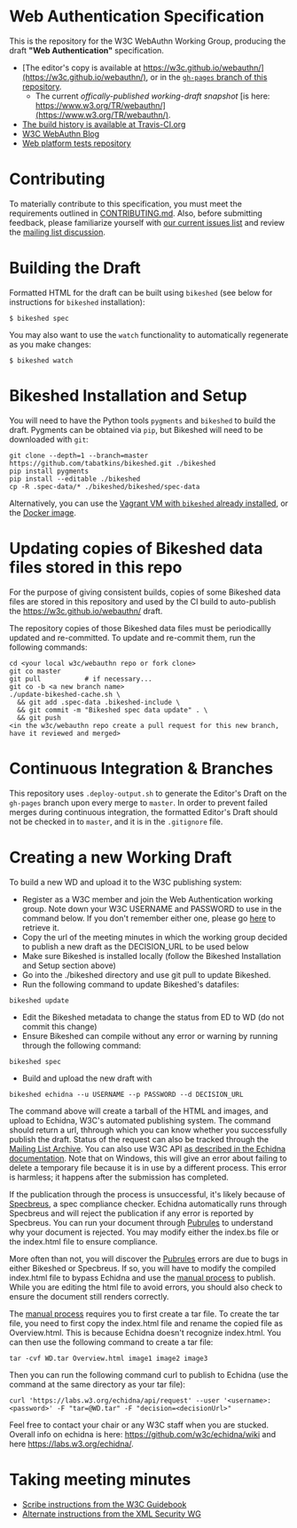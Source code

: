 
# Web Authentication Specification

This is the repository for the W3C WebAuthn Working Group, producing the draft **"Web Authentication"** specification.

* [The editor's copy is available at https://w3c.github.io/webauthn/](https://w3c.github.io/webauthn/), or in the [`gh-pages` branch of this repository](https://github.com/w3c/webauthn/blob/gh-pages/index.html).
  - The current *offically-published working-draft snapshot* [is here: https://www.w3.org/TR/webauthn/](https://www.w3.org/TR/webauthn/).
* [The build history is available at Travis-CI.org](https://travis-ci.org/w3c/webauthn/builds)
* [W3C WebAuthn Blog](https://www.w3.org/blog/webauthn/)
* [Web platform tests repository](https://github.com/web-platform-tests/wpt/tree/master/webauthn)

# Contributing

To materially contribute to this specification, you must meet the requirements outlined in [CONTRIBUTING.md](/CONTRIBUTING.md). Also, before submitting feedback, please familiarize yourself with [our current issues list](https://github.com/w3c/webauthn/issues) and review the [mailing list discussion](https://lists.w3.org/Archives/Public/public-webauthn/).

# Building the Draft

Formatted HTML for the draft can be built using `bikeshed` (see below for instructions for `bikeshed` installation):

```
$ bikeshed spec
```

You may also want to use the `watch` functionality to automatically regenerate as you make changes:

```
$ bikeshed watch
```

# Bikeshed Installation and Setup

You will need to have the Python tools `pygments` and `bikeshed` to build the draft. Pygments can be obtained via `pip`, but Bikeshed will need to be downloaded with `git`:

```
git clone --depth=1 --branch=master https://github.com/tabatkins/bikeshed.git ./bikeshed
pip install pygments
pip install --editable ./bikeshed
cp -R .spec-data/* ./bikeshed/bikeshed/spec-data
```

Alternatively, you can use the [Vagrant VM with `bikeshed` already installed](vagrant/bikeshed), or the [Docker image](docker/bikeshed).

# Updating copies of Bikeshed data files stored in this repo

For the purpose of giving consistent builds, copies of some Bikeshed data files are stored in this repository and used by the CI build to auto-publish the https://w3c.github.io/webauthn/ draft.

The repository copies of those Bikeshed data files must be periodicallly updated and re-committed. To update and re-commit them, run the following commands:

```
cd <your local w3c/webauthn repo or fork clone>
git co master
git pull           # if necessary...
git co -b <a new branch name>
./update-bikeshed-cache.sh \
  && git add .spec-data .bikeshed-include \
  && git commit -m "Bikeshed spec data update" . \
  && git push
<in the w3c/webauthn repo create a pull request for this new branch, have it reviewed and merged>
```

# Continuous Integration & Branches

This repository uses `.deploy-output.sh` to generate the Editor's Draft on the `gh-pages` branch upon every merge to `master`. In order to prevent failed merges during continuous integration, the formatted Editor's Draft should not be checked in to `master`, and it is in the `.gitignore` file.

# Creating a new Working Draft

To build a new WD and upload it to the W3C publishing system:
- Register as a W3C member and join the Web Authentication working group. Note down your W3C USERNAME and PASSWORD to use in the command below. If you don't remember either one, please go [here](https://www.w3.org/accounts/recover) to retrieve it.
- Copy the url of the meeting minutes in which the working group decided to publish a new draft as the DECISION_URL to be used below
- Make sure Bikeshed is installed locally (follow the Bikeshed Installation and Setup section above)
- Go into the ./bikeshed directory and use git pull to update Bikeshed.
- Run the following command to update Bikeshed's datafiles: 
```
bikeshed update
```
- Edit the Bikeshed metadata to change the status from ED to WD (do not commit this change)
- Ensure Bikeshed can compile without any error or warning by running through the following command: 
```
bikeshed spec
```
- Build and upload the new draft with
```
bikeshed echidna --u USERNAME --p PASSWORD --d DECISION_URL
```

The command above will create a tarball of the HTML and images, and upload to Echidna, W3C's automated publishing system. The command should return a url, thhrough which you can know whether you successfully publish the draft. Status of the request can also be tracked through the [Mailing List Archive](https://lists.w3.org/Archives/Public/public-tr-notifications/). You can also use W3C API [as described in the Echidna documentation](https://github.com/w3c/echidna/wiki/How-to-use-Echidna). Note that on Windows, this will give an error about failing to delete a temporary file because it is in use by a different process. This error is harmless; it happens after the submission has completed.

If the publication through the process is unsuccessful, it's likely because of [Specbreus](https://github.com/w3c/specberus), a spec compliance checker. Echidna automatically runs through Specbreus and will reject the publication if any error is reported by Specbreus. You can run your document through [Pubrules](https://www.w3.org/pubrules/) to understand why your document is rejected. You may modify either the index.bs file or the index.html file to ensure compliance. 

More often than not, you will discover the [Pubrules](https://www.w3.org/pubrules/) errors are due to bugs in either Bikeshed or Specbreus. If so, you will have to modify the compiled index.html file to bypass Echidna and use the [manual process](https://github.com/w3c/echidna/wiki/How-to-use-Echidna) to publish. While you are editing the html file to avoid errors, you should also check to ensure the document still renders correctly.  

The [manual process](https://github.com/w3c/echidna/wiki/How-to-use-Echidna) requires you to first create a tar file. To create the tar file, you need to first copy the index.html file and rename the copied file as Overview.html. This is because Echidna doesn't recognize index.html. You can then use the following command to create a tar file: 
```
tar -cvf WD.tar Overview.html image1 image2 image3
```

Then you can run the following command curl to publish to Echidna (use the command at the same directory as your tar file): 
```
curl 'https://labs.w3.org/echidna/api/request' --user '<username>:<password>' -F "tar=@WD.tar" -F "decision=<decisionUrl>"
```

Feel free to contact your chair or any W3C staff when you are stucked. Overall info on echidna is here: https://github.com/w3c/echidna/wiki and here https://labs.w3.org/echidna/.

# Taking meeting minutes

* [Scribe instructions from the W3C Guidebook](https://www.w3.org/2008/04/scribe.html)
* [Alternate instructions from the XML Security WG](https://www.w3.org/2008/xmlsec/Group/Scribe-Instructions.html)
